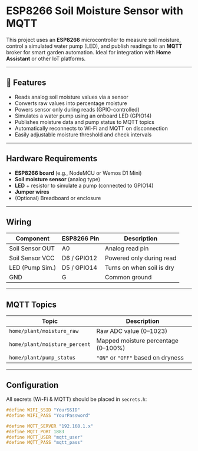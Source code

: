 #  ESP8266 Soil Moisture Sensor with MQTT

This project uses an **ESP8266** microcontroller to measure soil moisture, control a simulated water pump (LED), and publish readings to an **MQTT** broker for smart garden automation. Ideal for integration with **Home Assistant** or other IoT platforms.

---

## 🔧 Features

- Reads analog soil moisture values via a sensor
- Converts raw values into percentage moisture
- Powers sensor only during reads (GPIO-controlled)
- Simulates a water pump using an onboard LED (GPIO14)
- Publishes moisture data and pump status to MQTT topics
- Automatically reconnects to Wi-Fi and MQTT on disconnection
- Easily adjustable moisture threshold and check intervals

---

##  Hardware Requirements

- **ESP8266 board** (e.g., NodeMCU or Wemos D1 Mini)
- **Soil moisture sensor** (analog type)
- **LED** + resistor to simulate a pump (connected to GPIO14)
- **Jumper wires**
- (Optional) Breadboard or enclosure

---

##  Wiring

| Component        | ESP8266 Pin   | Description                  |
|------------------|---------------|------------------------------|
| Soil Sensor OUT  | A0            | Analog read pin              |
| Soil Sensor VCC  | D6 / GPIO12   | Powered only during read     |
| LED (Pump Sim.)  | D5 / GPIO14   | Turns on when soil is dry    |
| GND              | G             | Common ground                |

---

##  MQTT Topics

| Topic                         | Description                      |
|------------------------------|----------------------------------|
| `home/plant/moisture_raw`    | Raw ADC value (0–1023)           |
| `home/plant/moisture_percent`| Mapped moisture percentage (0–100%) |
| `home/plant/pump_status`     | `"ON"` or `"OFF"` based on dryness |

---

##  Configuration

All secrets (Wi-Fi & MQTT) should be placed in `secrets.h`:

```cpp
#define WIFI_SSID "YourSSID"
#define WIFI_PASS "YourPassword"

#define MQTT_SERVER "192.168.1.x"
#define MQTT_PORT 1883
#define MQTT_USER "mqtt_user"
#define MQTT_PASS "mqtt_pass"
